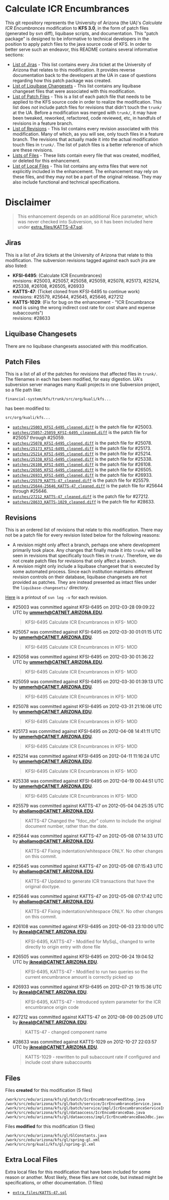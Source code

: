 Calculate ICR Encumbrances
======================

This git repository represents the University of Arizona (the UA)'s _Calculate ICR Encumbrances_ modification to **KFS 3.0**, in the form of patch files (generated by svn diff), liquibase scripts, and documentation.
This "patch package" is designed to be informative to technical developers in the position to
apply patch files to the java source code of KFS. In order to better serve such an endeavor,
this README contains several informative sections:

* <a href="#jiras">List of Jiras</a> - This list contains every Jira ticket at the University of Arizona
  that relates to this modification. It provides reverse documentation back to the developers at
  the UA in case of questions regarding how this patch package was created.
* <a href="#liquibase-changesets">List of Liquibase Changesets</a> - This list contains any
  liquibase changeset files that were associated with this modification.
* <a href="#patch-files">List of Patch Files</a> - This is a list of each patch file that needs
  to be applied to the KFS source code in order to realize the modification. This list does _not_
  include patch files for revisions that didn't touch the `trunk/` at the UA.
  Before a modification was merged with `trunk/`, it may have been tweaked, reworked, refactored,
  code reviewed, etc, in handfuls of revisions in a feature branch.
* <a href="#revisions">List of Revisions</a> - This list contains every revision associated with
  this modification. Many of which, as you will see, only touch files in a feature branch. The
  revisions that actually made it into the actual modification touch files in `trunk/`. The list
  of patch files is a better reference of which are these revisions.
* <a href="#files">Lists of Files</a> - These lists contain every file that was created,
  modified, or deleted for this enhancement.
* <a href="#extra-local-files">List of Local Files</a> - This list contains any extra files that were not
  explicitly included in the enhancement. The enhancement may rely on these files, and they may
  not be a part of the original release. They may also include functional and technical specifications.

Disclaimer
==========

> This enhancement depends on an additional Rice parameter, which was never checked into Subversion, so it has been included here under [extra_files/KATTS-47.sql](extra_files/KATTS-47.sql).

<h2>Jiras</h2>

This is a list of Jira tickets at the University of Arizona that relate to this modification. The subversion revisions tagged against each such jira are also listed:

* **KFSI-6495**: (Calculate ICR Encumbrances)<br />
  revisions: #25003, #25057, #25058, #25059, #25078, #25173, #25214, #25338, #26108, #26505, #26933
* **KATTS-47**: (Ticket cloned from KFSI-6495 to continue work)<br />
  revisions: #25579, #25644, #25645, #25646, #27212
* **KATTS-1029**: (Fix for bug on the enhancement - "ICR Encumbrance mod is using the wrong indirect cost rate for cost share and expense subaccounts")<br />
  revisions: #28633

<h2>Liquibase Changesets</h2>

There are no liquibase changesets associated with this modification.

<h2>Patch Files</h2>

This is a list of all of the patches for revisions that affected files in `trunk/`. The filenames in each has been modified, for easy digestion. UA's subversion server manages many Kuali projects in one Subversion project, so a file path like:

```
financial-system/kfs/trunk/src/org/kuali/kfs...
```

has been modified to:

```
src/org/kuali/kfs...
```

* [`patches/25003_KFSI-6495_cleaned.diff`](patches/25003_KFSI-6495_cleaned.diff) is the patch file for #25003.
* [`patches/25057-25059_KFSI-6495_cleaned.diff`](patches/25057-25059_KFSI-6495_cleaned.diff) is the patch file for #25057 through #25059.
* [`patches/25078_KFSI-6495_cleaned.diff`](patches/25078_KFSI-6495_cleaned.diff) is the patch file for #25078.
* [`patches/25173_KFSI-6495_cleaned.diff`](patches/25173_KFSI-6495_cleaned.diff) is the patch file for #25173.
* [`patches/25214_KFSI-6495_cleaned.diff`](patches/25214_KFSI-6495_cleaned.diff) is the patch file for #25214.
* [`patches/25338_KFSI-6495_cleaned.diff`](patches/25338_KFSI-6495_cleaned.diff) is the patch file for #25338.
* [`patches/26108_KFSI-6495_cleaned.diff`](patches/26108_KFSI-6495_cleaned.diff) is the patch file for #26108.
* [`patches/26505_KFSI-6495_cleaned.diff`](patches/26505_KFSI-6495_cleaned.diff) is the patch file for #26505.
* [`patches/26933_KFSI-6495_cleaned.diff`](patches/26933_KFSI-6495_cleaned.diff) is the patch file for #26933.
* [`patches/25579_KATTS-47_cleaned.diff`](patches/25579_KATTS-47_cleaned.diff) is the patch file for #25579.
* [`patches/25644-25646_KATTS-47_cleaned.diff`](patches/25644-25646_KATTS-47_cleaned.diff) is the patch file for #25644 through #25646.
* [`patches/27212_KATTS-47_cleaned.diff`](patches/27212_KATTS-47_cleaned.diff) is the patch file for #27212.
* [`patches/28633_KATTS-1029_cleaned.diff`](patches/28633_KATTS-1029_cleaned.diff) is the patch file for #28633.

<h2>Revisions</h2>

This is an ordered list of revisions that relate to this modification. There may not be a patch
file for every revision listed below for the following reasons:

* A revision might only affect a branch, perhaps one where development primarily took place. Any
  changes that finally made it into `trunk/` will be seen in revisions that specifically touch
  files in `trunk/`. Therefore, we do not create patch files for revisions that only affect a
  branch.
* A revision might only include a liquibase changeset that is executed by some automated process.
  Since each institution maintains different revision controls on their database, liquibase
  changesets are not provided as patches. They are instead presented as intact files under the
  `liquibase-changesets/` directory.

[Here](patch_log.txt) is a printout of `svn log -v` for each revision.

*   \#25003 was committed against KFSI-6495 on 2012-03-28 09:09:22 UTC by <strong>ummerh@CATNET.ARIZONA.EDU</strong>.

    > KFSI-6495 Calculate ICR Encumbrances in KFS- MOD
*   \#25057 was committed against KFSI-6495 on 2012-03-30 01:01:15 UTC by <strong>ummerh@CATNET.ARIZONA.EDU</strong>.

    > KFSI-6495 Calculate ICR Encumbrances in KFS- MOD
*   \#25058 was committed against KFSI-6495 on 2012-03-30 01:36:22 UTC by <strong>ummerh@CATNET.ARIZONA.EDU</strong>.

    > KFSI-6495 Calculate ICR Encumbrances in KFS- MOD
*   \#25059 was committed against KFSI-6495 on 2012-03-30 01:39:13 UTC by <strong>ummerh@CATNET.ARIZONA.EDU</strong>.

    > KFSI-6495 Calculate ICR Encumbrances in KFS- MOD
*   \#25078 was committed against KFSI-6495 on 2012-03-31 21:16:06 UTC by <strong>ummerh@CATNET.ARIZONA.EDU</strong>.

    > KFSI-6495 Calculate ICR Encumbrances in KFS- MOD
*   \#25173 was committed against KFSI-6495 on 2012-04-08 14:41:11 UTC by <strong>ummerh@CATNET.ARIZONA.EDU</strong>.

    > KFSI-6495 Calculate ICR Encumbrances in KFS- MOD
*   \#25214 was committed against KFSI-6495 on 2012-04-11 11:16:24 UTC by <strong>ummerh@CATNET.ARIZONA.EDU</strong>.

    > KFSI-6495 Calculate ICR Encumbrances in KFS- MOD
*   \#25338 was committed against KFSI-6495 on 2012-04-19 00:44:51 UTC by <strong>ummerh@CATNET.ARIZONA.EDU</strong>.

    > KFSI-6495 Calculate ICR Encumbrances in KFS- MOD
*   \#25579 was committed against KATTS-47 on 2012-05-04 04:25:35 UTC by <strong>ahollamo@CATNET.ARIZONA.EDU</strong>.

    > KATTS-47
    > Changed the "fdoc_nbr" column to include the original document number, rather than the date.
*   \#25644 was committed against KATTS-47 on 2012-05-08 07:14:33 UTC by <strong>ahollamo@CATNET.ARIZONA.EDU</strong>.

    > KATTS-47
    > Fixing indentation/whitespace ONLY.  No other changes on this commit.
*   \#25645 was committed against KATTS-47 on 2012-05-08 07:15:43 UTC by <strong>ahollamo@CATNET.ARIZONA.EDU</strong>.

    > KATTS-47
    > Updated to generate ICR transactions that have the original doctype.
*   \#25646 was committed against KATTS-47 on 2012-05-08 07:17:42 UTC by <strong>ahollamo@CATNET.ARIZONA.EDU</strong>.

    > KATTS-47
    > Fixing indentation/whitespace ONLY.  No other changes on this commit.
*   \#26108 was committed against KFSI-6495 on 2012-06-03 23:10:00 UTC by <strong>jkneal@CATNET.ARIZONA.EDU</strong>.

    > KFSI-6495, KATTS-47 - Modified for MySqL, changed to write directly to origin entry with done file
*   \#26505 was committed against KFSI-6495 on 2012-06-24 19:04:52 UTC by <strong>jkneal@CATNET.ARIZONA.EDU</strong>.

    > KFSI-6495, KATTS-47 - Modified to run two queries so the current encumbrance amount is correctly picked up
*   \#26933 was committed against KFSI-6495 on 2012-07-21 19:15:36 UTC by <strong>jkneal@CATNET.ARIZONA.EDU</strong>.

    > KFSI-6495, KATTS-47 - Introduced system parameter for the ICR encumbrance origin code
*   \#27212 was committed against KATTS-47 on 2012-08-09 00:25:09 UTC by <strong>jkneal@CATNET.ARIZONA.EDU</strong>.

    > KATTS-47 - changed component name
*   \#28633 was committed against KATTS-1029 on 2012-10-27 22:03:57 UTC by <strong>jkneal@CATNET.ARIZONA.EDU</strong>.

    > KATTS-1029 - rewritten to pull subaccount rate if configured and include cost share subaccounts

<h2>Files</h2>

Files **created** for this modification (5 files)

    /work/src/edu/arizona/kfs/gl/batch/IcrEncumbranceFeedStep.java
    /work/src/edu/arizona/kfs/gl/batch/service/IcrEncumbranceService.java
    /work/src/edu/arizona/kfs/gl/batch/service/impl/IcrEncumbranceServiceImpl.java
    /work/src/edu/arizona/kfs/gl/dataaccess/IcrEncumbranceDao.java
    /work/src/edu/arizona/kfs/gl/dataaccess/impl/IcrEncumbranceDaoJdbc.java

Files **modified** for this modification (3 files)

    /work/src/edu/arizona/kfs/gl/GlConstants.java
    /work/src/edu/arizona/kfs/gl/spring-gl.xml
    /work/src/org/kuali/kfs/gl/spring-gl.xml

<h2>Extra Local Files</h2>

Extra local files for this modification that have been included for some reason or another. Most likely, these files are not code, but instead might be specifications, or other documentation. (1 files)

* [`extra_files/KATTS-47.sql`](extra_files/KATTS-47.sql)


